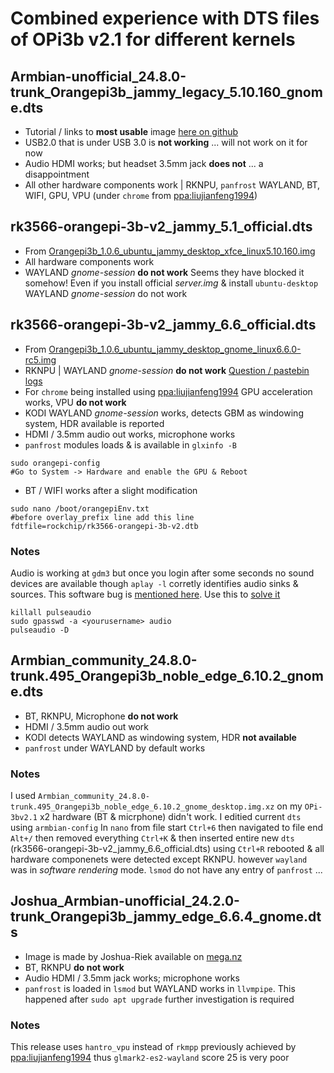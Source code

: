 # Combined experience with DTS files of OPi3b v2.1 for different kernels

## Armbian-unofficial_24.8.0-trunk_Orangepi3b_jammy_legacy_5.10.160_gnome.dts
- Tutorial / links to **most usable** image [here on github](https://github.com/defencedog/orangepi3b_v2.1/blob/main/OpPi3bv1.1_img_OPi3bv2.1.md)
- USB2.0 that is under USB 3.0 is **not working** ... will not work on it for now
- Audio HDMI works; but headset 3.5mm jack **does not** ... a disappointment
- All other hardware components work | RKNPU, `panfrost` WAYLAND, BT, WIFI, GPU, VPU (under `chrome` from [ppa:liujianfeng1994](https://github.com/defencedog/orangepi3b_v2.1/tree/main/Orangepi-3B%20rk3566-5.10.160-panfrost#gpu-vpu-aceeleration))

## rk3566-orangepi-3b-v2_jammy_5.1_official.dts
- From [Orangepi3b_1.0.6_ubuntu_jammy_desktop_xfce_linux5.10.160.img](https://mega.nz/file/pioTXYDT#Utb--F3GsHjvvmecNCibHg9fxmpbDZNHvFzAEY-8PtQ)
- All hardware components work
- WAYLAND _gnome-session_ **do not work** Seems they have blocked it somehow! Even if you install official _server.img_ & install `ubuntu-desktop` WAYLAND _gnome-session_ do not work

## rk3566-orangepi-3b-v2_jammy_6.6_official.dts
- From [Orangepi3b_1.0.6_ubuntu_jammy_desktop_gnome_linux6.6.0-rc5.img](https://mega.nz/file/pnIT3CiZ#zVYLAZIvsKRiOaQRNwbW2WhOWLj-SKQ4aSL9SP5T680)
- RKNPU | WAYLAND _gnome-session_ **do not work** [Question / pastebin logs](https://askubuntu.com/questions/1525328/cannot-login-into-wayland-gnome-session-ubuntu-jammy-with-mali-gpu)
- For `chrome` being installed using [ppa:liujianfeng1994](https://github.com/defencedog/orangepi3b_v2.1/tree/main/Orangepi-3B%20rk3566-5.10.160-panfrost#gpu-vpu-aceeleration) GPU acceleration works, VPU **do not work**
- KODI WAYLAND _gnome-session_ works, detects GBM as windowing system, HDR available is reported
- HDMI / 3.5mm audio out works, microphone works
- `panfrost` modules loads & is available in `glxinfo -B`
```
sudo orangepi-config
#Go to System -> Hardware and enable the GPU & Reboot
```
- BT / WIFI works after a slight modification
```
sudo nano /boot/orangepiEnv.txt
#before overlay_prefix line add this line
fdtfile=rockchip/rk3566-orangepi-3b-v2.dtb
```
### Notes
Audio is working at `gdm3` but once you login after some seconds no sound devices are available though `aplay -l` corretly identifies audio sinks & sources. This software bug is [mentioned here](https://askubuntu.com/questions/132577/no-sound-in-ubuntu-except-at-log-in). Use this to [solve it](https://askubuntu.com/a/195195/110979) 
```
killall pulseaudio
sudo gpasswd -a <yourusername> audio
pulseaudio -D
```

## Armbian_community_24.8.0-trunk.495_Orangepi3b_noble_edge_6.10.2_gnome.dts
- BT, RKNPU, Microphone **do not work**
- HDMI / 3.5mm audio out work
- KODI detects WAYLAND as windowing system, HDR **not available**
- `panfrost` under WAYLAND by default works
### Notes
I used `Armbian_community_24.8.0-trunk.495_Orangepi3b_noble_edge_6.10.2_gnome_desktop.img.xz` on my `OPi-3bv2.1` x2 hardware (BT & micrphone) didn't work. I editied current `dts` using `armbian-config` In `nano` from file start `Ctrl+6` then navigated to file end `Alt+/` then removed everything `Ctrl+K` & then inserted entire new `dts` (rk3566-orangepi-3b-v2_jammy_6.6_official.dts) using `Ctrl+R` rebooted & all hardware componenets were detected except RKNPU. however `wayland` was in _software rendering_ mode. `lsmod` do not have any entry of `panfrost` ... 

## Joshua_Armbian-unofficial_24.2.0-trunk_Orangepi3b_jammy_edge_6.6.4_gnome.dts
- Image is made by Joshua-Riek available on [mega.nz](https://mega.nz/file/Fr4jGQJQ#jbpYkXb9HcIAkcS9lpKs1iIvYDGpuLw-UQjIkvWjAAU)
- BT, RKNPU **do not work**
- Audio HDMI / 3.5mm jack works; microphone works
- `panfrost` is loaded in `lsmod` but WAYLAND works in `llvmpipe`. This happened after `sudo apt upgrade` further investigation is required
### Notes
This release uses `hantro_vpu` instead of `rkmpp` previously achieved by [ppa:liujianfeng1994](https://github.com/defencedog/orangepi3b_v2.1/tree/main/Orangepi-3B%20rk3566-5.10.160-panfrost#gpu-vpu-aceeleration) thus `glmark2-es2-wayland` score 25 is very poor
